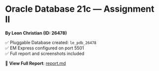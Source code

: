 # Oracle Database 21c — Assignment II  
**By Leon Christian (ID: 26478)**

✅ Pluggable Database created: `le_pdb_26478`  
✅ EM Express configured on port 5501  
✅ Full report and screenshots included

🔗 **View Full Report**: [report.md](report.md)
